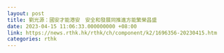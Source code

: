 ```yaml
---
layout: post
title: 劉光源：國安才能港安　安全和發展同推進方能繁榮昌盛
date: 2023-04-15 11:06:33.000000000 +08:00
link: https://news.rthk.hk/rthk/ch/component/k2/1696356-20230415.htm
categories: rthk
---
```



